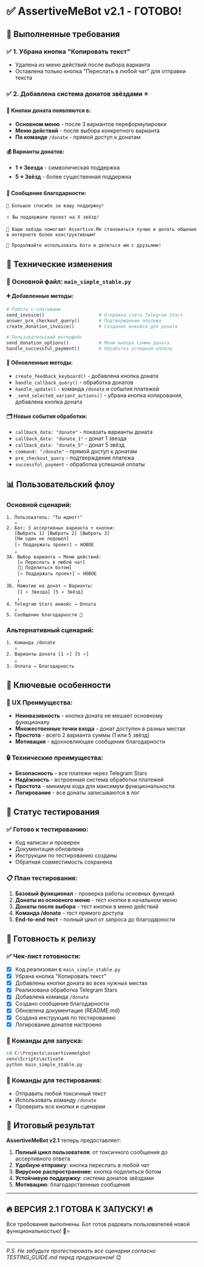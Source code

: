 # ✅ AssertiveMeBot v2.1 - ГОТОВО!

## 🎯 Выполненные требования

### ✅ 1. Убрана кнопка "Копировать текст"
- Удалена из меню действий после выбора варианта
- Оставлена только кнопка "Переслать в любой чат" для отправки текста

### ✅ 2. Добавлена система донатов звёздами ⭐

#### 📍 Кнопки доната появляются в:
- **Основном меню** - после 3 вариантов переформулировки
- **Меню действий** - после выбора конкретного варианта
- **По команде** `/donate` - прямой доступ к донатам

#### 💰 Варианты донатов:
- **1 ⭐ Звезда** - символическая поддержка
- **5 ⭐ Звёзд** - более существенная поддержка

#### 🎉 Сообщение благодарности:
```
🎉 Большое спасибо за вашу поддержку!

⭐ Вы поддержали проект на X звёзд!

🚀 Ваши звёзды помогают Assertive.Me становиться лучше и делать общение в интернете более конструктивным!

🌱 Продолжайте использовать бота и делиться им с друзьями!
```

## 🔧 Технические изменения

### 📁 Основной файл: `main_simple_stable.py`

#### ➕ Добавленные методы:
```python
# Работа с платежами
send_invoice()                    # Отправка счёта Telegram Stars
answer_pre_checkout_query()       # Подтверждение платежа
create_donation_invoice()         # Создание инвойса для доната

# Пользовательский интерфейс
send_donation_options()           # Меню выбора суммы доната
handle_successful_payment()       # Обработка успешной оплаты
```

#### 🔄 Обновленные методы:
- `create_feedback_keyboard()` - добавлена кнопка доната
- `handle_callback_query()` - обработка донатов
- `handle_update()` - команда `/donate` и события платежей
- `_send_selected_variant_actions()` - убрана кнопка копирования, добавлена кнопка доната

#### 🗂️ Новые события обработки:
- `callback_data: "donate"` - показать варианты доната
- `callback_data: "donate_1"` - донат 1 звезда
- `callback_data: "donate_5"` - донат 5 звёзд
- `command: "/donate"` - прямой доступ к донатам
- `pre_checkout_query` - подтверждение платежа
- `successful_payment` - обработка успешной оплаты

## 📊 Пользовательский флоу

### Основной сценарий:
```
1. Пользователь: "Ты идиот!" 
   ↓
2. Бот: 3 ассертивных варианта + кнопки:
   [Выбрать 1] [Выбрать 2] [Выбрать 3]
   [Ни один не подошел]
   [⭐ Поддержать проект] ← НОВОЕ
   ↓
3А. Выбор варианта → Меню действий:
    [✉️ Переслать в любой чат]
    [🤖 Поделиться ботом] 
    [⭐ Поддержать проект] ← НОВОЕ
    ↓
3Б. Нажатие на донат → Варианты:
    [1 ⭐ Звезда] [5 ⭐ Звёзд]
    ↓
4. Telegram Stars инвойс → Оплата
   ↓
5. Сообщение благодарности 🎉
```

### Альтернативный сценарий:
```
1. Команда /donate
   ↓
2. Варианты доната [1 ⭐] [5 ⭐]
   ↓
3. Оплата → Благодарность
```

## 🎯 Ключевые особенности

### 💎 UX Преимущества:
- **Неинвазивность** - кнопка доната не мешает основному функционалу
- **Множественные точки входа** - донат доступен в разных местах
- **Простота** - всего 2 варианта суммы (1 или 5 звёзд)
- **Мотивация** - вдохновляющее сообщение благодарности

### 🔒 Технические преимущества:
- **Безопасность** - все платежи через Telegram Stars
- **Надёжность** - встроенная система обработки платежей
- **Простота** - минимум кода для максимум функциональности
- **Логирование** - все донаты записываются в лог

## 🧪 Статус тестирования

### ✅ Готово к тестированию:
- Код написан и проверен
- Документация обновлена  
- Инструкции по тестированию созданы
- Обратная совместимость сохранена

### 📋 План тестирования:
1. **Базовый функционал** - проверка работы основных функций
2. **Донаты из основного меню** - тест кнопки в начальном меню
3. **Донаты после выбора** - тест кнопки в меню действий
4. **Команда /donate** - тест прямого доступа
5. **End-to-end тест** - полный цикл от запроса до благодарности

## 🚀 Готовность к релизу

### ✅ Чек-лист готовности:
- [x] Код реализован в `main_simple_stable.py`
- [x] Убрана кнопка "Копировать текст"
- [x] Добавлены кнопки доната во всех нужных местах
- [x] Реализована обработка Telegram Stars
- [x] Добавлена команда `/donate`
- [x] Создано сообщение благодарности
- [x] Обновлена документация (README.md)
- [x] Создана инструкция по тестированию
- [x] Логирование донатов настроено

### 🎯 Команды для запуска:
```bash
cd C:\Projects\assertivemetgbot
venv\Scripts\activate
python main_simple_stable.py
```

### 📝 Команды для тестирования:
- Отправить любой токсичный текст
- Использовать команду `/donate`
- Проверить все кнопки и сценарии

## 🎉 Итоговый результат

**AssertiveMeBot v2.1** теперь предоставляет:

1. **Полный цикл пользователя**: от токсичного сообщения до ассертивного ответа
2. **Удобную отправку**: кнопка переслать в любой чат
3. **Вирусное распространение**: кнопка поделиться ботом
4. **Устойчивую поддержку**: система донатов звёздами
5. **Мотивацию**: благодарственные сообщения

---

## 🔥 **ВЕРСИЯ 2.1 ГОТОВА К ЗАПУСКУ!** 🔥

Все требования выполнены. Бот готов радовать пользователей новой функциональностью! 🚀⭐

---

*P.S. Не забудьте протестировать все сценарии согласно TESTING_GUIDE.md перед продакшеном!* 😉
